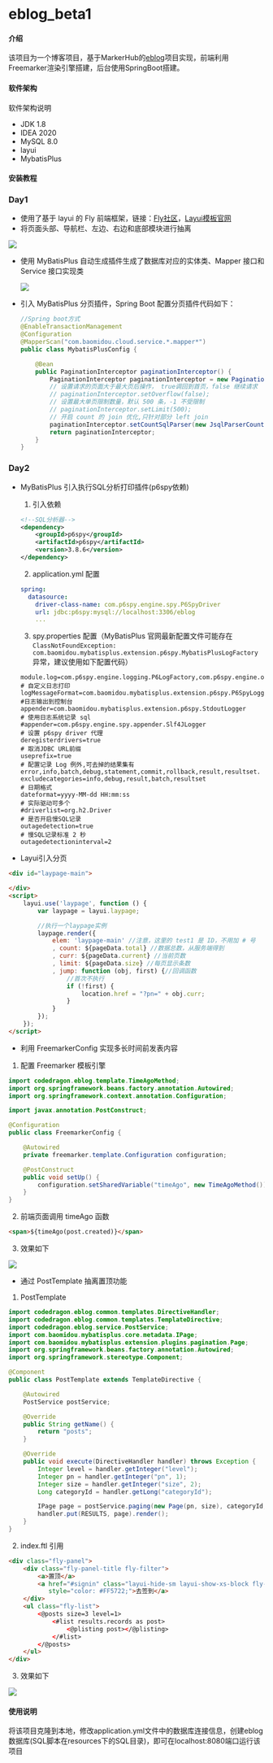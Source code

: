 

# eblog_beta1

#### 介绍
该项目为一个博客项目，基于MarkerHub的[eblog](https://github.com/MarkerHub/eblog)项目实现，前端利用Freemarker渲染引擎搭建，后台使用SpringBoot搭建。

#### 软件架构
软件架构说明
- JDK 1.8
- IDEA 2020
- MySQL 8.0
- layui
- MybatisPlus


#### 安装教程

### Day1
- 使用了基于 layui 的 Fly 前端框架，链接：[Fly社区](https://fly.layui.com/)，[Layui模板官网](https://fly.layui.com/store/)
- 将页面头部、导航栏、左边、右边和底部模块进行抽离

![](https://gitee.com/xlshi/blog_img/raw/master/img/20200705223829.png)

- 使用 MyBatisPlus 自动生成插件生成了数据库对应的实体类、Mapper 接口和 Service 接口实现类

  ![](https://gitee.com/xlshi/blog_img/raw/master/img/20200705223832.png)

- 引入 MyBatisPlus 分页插件，Spring Boot 配置分页插件代码如下：

  ```java
  //Spring boot方式
  @EnableTransactionManagement
  @Configuration
  @MapperScan("com.baomidou.cloud.service.*.mapper*")
  public class MybatisPlusConfig {
  
      @Bean
      public PaginationInterceptor paginationInterceptor() {
          PaginationInterceptor paginationInterceptor = new PaginationInterceptor();
          // 设置请求的页面大于最大页后操作， true调回到首页，false 继续请求  默认false
          // paginationInterceptor.setOverflow(false);
          // 设置最大单页限制数量，默认 500 条，-1 不受限制
          // paginationInterceptor.setLimit(500);
          // 开启 count 的 join 优化,只针对部分 left join
          paginationInterceptor.setCountSqlParser(new JsqlParserCountOptimize(true));
          return paginationInterceptor;
      }
  }
  ```


### Day2

- MyBatisPlus 引入执行SQL分析打印插件(p6spy依赖)	

  1. 引入依赖

  ```xml
  <!--SQL分析器-->
  <dependency>
      <groupId>p6spy</groupId>
      <artifactId>p6spy</artifactId>
      <version>3.8.6</version>
  </dependency>
  ```

  2. application.yml 配置

  ```yml
  spring:
    datasource:
      driver-class-name: com.p6spy.engine.spy.P6SpyDriver
      url: jdbc:p6spy:mysql://localhost:3306/eblog
      ...
  ```

  3. spy.properties 配置（MyBatisPlus 官网最新配置文件可能存在`ClassNotFoundException: com.baomidou.mybatisplus.extension.p6spy.MybatisPlusLogFactory`异常，建议使用如下配置代码）

  ```properties
  module.log=com.p6spy.engine.logging.P6LogFactory,com.p6spy.engine.outage.P6OutageFactory
  # 自定义日志打印
  logMessageFormat=com.baomidou.mybatisplus.extension.p6spy.P6SpyLogger
  #日志输出到控制台
  appender=com.baomidou.mybatisplus.extension.p6spy.StdoutLogger
  # 使用日志系统记录 sql
  #appender=com.p6spy.engine.spy.appender.Slf4JLogger
  # 设置 p6spy driver 代理
  deregisterdrivers=true
  # 取消JDBC URL前缀
  useprefix=true
  # 配置记录 Log 例外,可去掉的结果集有error,info,batch,debug,statement,commit,rollback,result,resultset.
  excludecategories=info,debug,result,batch,resultset
  # 日期格式
  dateformat=yyyy-MM-dd HH:mm:ss
  # 实际驱动可多个
  #driverlist=org.h2.Driver
  # 是否开启慢SQL记录
  outagedetection=true
  # 慢SQL记录标准 2 秒
  outagedetectioninterval=2
  ```

- Layui引入分页

```html
<div id="laypage-main">

</div>
<script>
    layui.use('laypage', function () {
        var laypage = layui.laypage;

        //执行一个laypage实例
        laypage.render({
            elem: 'laypage-main' //注意，这里的 test1 是 ID，不用加 # 号
            , count: ${pageData.total} //数据总数，从服务端得到
            , curr: ${pageData.current} //当前页数
            , limit: ${pageData.size} //每页显示条数
            , jump: function (obj, first) {//回调函数
                //首次不执行
                if (!first) {
                    location.href = "?pn=" + obj.curr;
                }
            }
        });
    });
</script>
```

- 利用 FreemarkerConfig 实现多长时间前发表内容

1. 配置 Freemarker 模板引擎

```java
import codedragon.eblog.template.TimeAgoMethod;
import org.springframework.beans.factory.annotation.Autowired;
import org.springframework.context.annotation.Configuration;

import javax.annotation.PostConstruct;

@Configuration
public class FreemarkerConfig {

    @Autowired
    private freemarker.template.Configuration configuration;

    @PostConstruct
    public void setUp() {
        configuration.setSharedVariable("timeAgo", new TimeAgoMethod());
    }
}
```

2. 前端页面调用 timeAgo 函数

```html
<span>${timeAgo(post.created)}</span>
```

3. 效果如下

![](https://gitee.com/xlshi/blog_img/raw/master/img/20200706110932.png)

- 通过 PostTemplate 抽离置顶功能

1.  PostTemplate 

```java
import codedragon.eblog.common.templates.DirectiveHandler;
import codedragon.eblog.common.templates.TemplateDirective;
import codedragon.eblog.service.PostService;
import com.baomidou.mybatisplus.core.metadata.IPage;
import com.baomidou.mybatisplus.extension.plugins.pagination.Page;
import org.springframework.beans.factory.annotation.Autowired;
import org.springframework.stereotype.Component;

@Component
public class PostTemplate extends TemplateDirective {

    @Autowired
    PostService postService;

    @Override
    public String getName() {
        return "posts";
    }

    @Override
    public void execute(DirectiveHandler handler) throws Exception {
        Integer level = handler.getInteger("level");
        Integer pn = handler.getInteger("pn", 1);
        Integer size = handler.getInteger("size", 2);
        Long categoryId = handler.getLong("categoryId");

        IPage page = postService.paging(new Page(pn, size), categoryId, null, level, null, "created");
        handler.put(RESULTS, page).render();
    }
}
```

2. index.ftl 引用

```html
<div class="fly-panel">
    <div class="fly-panel-title fly-filter">
        <a>置顶</a>
        <a href="#signin" class="layui-hide-sm layui-show-xs-block fly-right" id="LAY_goSignin"
           style="color: #FF5722;">去签到</a>
    </div>
    <ul class="fly-list">
        <@posts size=3 level=1>
            <#list results.records as post>
                <@plisting post></@plisting>
            </#list>
        </@posts>
    </ul>
</div>
```

3. 效果如下

![](https://gitee.com/xlshi/blog_img/raw/master/img/20200706113218.png)







#### 使用说明

将该项目克隆到本地，修改application.yml文件中的数据库连接信息，创建eblog数据库(SQL脚本在resources下的SQL目录)，即可在localhost:8080端口运行该项目


